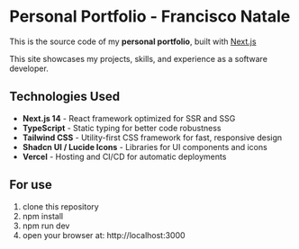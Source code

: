 # Personal Portfolio - Francisco Natale

This is the source code of my **personal portfolio**, built with [Next.js](https://nextjs.org)

This site showcases my projects, skills, and experience as a software developer.

## Technologies Used









- **Next.js 14** - React framework optimized for SSR and SSG  
- **TypeScript** - Static typing for better code robustness  
- **Tailwind CSS** - Utility-first CSS framework for fast, responsive design  
- **Shadcn UI / Lucide Icons** - Libraries for UI components and icons  
- **Vercel** - Hosting and CI/CD for automatic deployments  

## For use

1) clone this repository
2) npm install
3) npm run dev
4) open your browser at: http://localhost:3000
